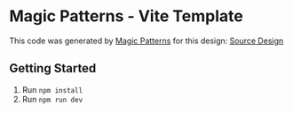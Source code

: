 # Magic Patterns - Vite Template

This code was generated by [Magic Patterns](https://magicpatterns.com) for this design: [Source Design](https://www.magicpatterns.com/c/su7w7cjlnbsdmussqbgolk)

## Getting Started

1. Run `npm install`
2. Run `npm run dev`
